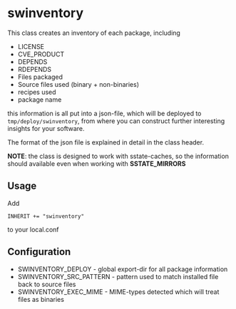 # swinventory

This class creates an inventory of each package, including

- LICENSE
- CVE_PRODUCT
- DEPENDS
- RDEPENDS
- Files packaged
- Source files used (binary + non-binaries)
- recipes used
- package name

this information is all put into a json-file, which will be deployed to `tmp/deploy/swinventory`, from where
you can construct further interesting insights for your software.

The format of the json file is explained in detail in the class header.

**NOTE**: the class is designed to work with sstate-caches, so the information should available even when working with **SSTATE_MIRRORS**

## Usage

Add

```bitbake
INHERIT += "swinventory"
```

to your local.conf

## Configuration

- SWINVENTORY_DEPLOY - global export-dir for all package information
- SWINVENTORY_SRC_PATTERN - pattern used to match installed file back to source files
- SWINVENTORY_EXEC_MIME - MIME-types detected which will treat files as binaries
